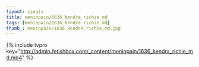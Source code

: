 ```yaml
--- 
layout: sieutv
title: meninpain/1636_kendra_richie_md
tags: [meninpain/1636_kendra_richie_md]
thumb_: meninpain/1636_kendra_richie_md.jpg
---
```

{% include tvpro key="http://admin.fetishbox.com/_content/meninpain/1636_kendra_richie_md.mp4" %} 
